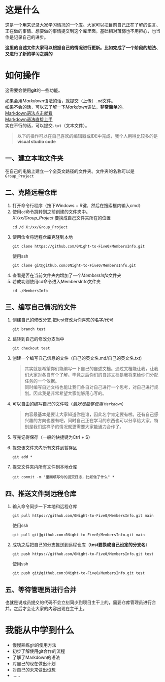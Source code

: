 # 这是什么
这是一个用来记录大家学习情况的一个库。大家可以把目前自己正在了解的语言、正在做的事情、想要做的事情提交到这个库里面。基础相对薄弱也不用担心，也当作是记录自己的进步。

**这里的自述文件大家可以根据自己的情况进行更新。比如完成了一个阶段的想法、又进行了新的学习之类的**

# 如何操作
这需要会使用**git**的一些功能。<br>

如果会用*Markdown*语法的话，就提交（上传）`.md`文件。<br>
如果不会的话，可以去了解一下*Markdown*语法，**非常简单**的。<br>
[Markdown语法点击就看](https://markdown.com.cn)<br>
[Markdown语法直接上手](https://markdown.com.cn/basic-syntax/)<br>
实在不行的话，可以提交`.txt`（文本文件）。

>以下的操作可以在自己喜欢的编辑器或IDE中完成，我个人用得比较多的是**visual studio code**

## 一、建立本地文件夹
在自己的电脑上建立一个全英文路径的文件夹。文件夹的名称可以是`Group_Project`

## 二、克隆远程仓库
1. 打开命令行程序（按下Windows + R键，然后在搜索框内输入cmd）
2. 使用`cd`命令跳转到之前创建的文件夹中。<br>
   *X:/xx/Group_Project* 要换成自己文件夹所在的位置<br>
   ```
   cd /d X:/xx/Group_Project
   ```
3. 使用命令将远程仓库克隆到本地<br>
   ```
   git clone https://github.com/0Night-to-Five0/MembersInfo.git
   ```
   使用ssh
   ```
   git clone git@github.com:0Night-to-Five0/MembersInfo.git
   ```
1. 查看是否在当前文件夹内增加了一个*MembersInfo*文件夹
2. 若成功则使用cd命令进入MembersInfo文件夹<br>
   ```
   cd ./MembersInfo
   ```

## 三、编写自己情况的文件
1. 创建自己的修改分支,把test修改为你喜欢的名字/代号<br>
   ```
   git branch test
   ```
2. 跳转到自己的修改分支当中<br>
   ```
   git checkout test
   ```
3. 创建一个编写自己信息的文件（自己的英文名.md/自己的英文名.txt)
   >其实就是希望你们能编写一下自己的自述文档。通过文档能让我，让我们大家对各自有个了解。毕竟之后你们的自述文档是我将来给你们分配任务的一个依据。<br>
   同时编写自述文档也能让我们各自对自己进行一个思考，对自己进行规划。因此我是非常希望大家能够用心写的。

4. 可以自由的编写自己的文件啦（*最好是能够使用 `Markdown`*）
   > 内容最基本是要让大家知道你是谁，因此名字肯定要有啦。还有自己感兴趣的方向也要有吧，同时自己正在学习的东西也可以分享给大家。特别是我们这样子的情况就更需要大家能通力合作了。
5. 写完记得保存（一般的快捷键为Ctrl + S）
6. 提交该文件夹内所有文件到暂存区<br>
   ```
   git add *
   ```
7. 提交文件夹内所有文件到本地仓库<br>
   ```
   git commit -m "里面填写你的提交日志，比如做了什么" *
   ```

## 四、推送文件到远程仓库
1. 输入命令同步一下本地和远程仓库<br>
   ```
   git pull https://github.com/0Night-to-Five0/MembersInfo.git main
   ```
   使用ssh
   ```
   git pull git@github.com:0Night-to-Five0/MembersInfo.git main
   ```
2. 成功之后把自己的分支推送到远程仓库（**test要换成自己设定的分支名**）<br>
   ```
   git push https://github.com/0Night-to-Five0/MembersInfo.git test
   ```
   使用ssh
   ```
   git push git@github.com:0Night-to-Five0/MembersInfo.git test
   ```

## 五、等待管理员进行合并
也就是说成员提交的代码不会立刻同步到项目主干上的，需要仓库管理员进行合并。之后才会让大家的内容出现在主干上。

# 我能从中学到什么
- 慢慢熟练git的使用方法
- 初步了解使用git合作的流程
- 了解了Markdown的语法
- 对自己的现在做出计划
- 对自己的未来做出设想
- ……